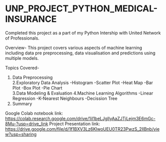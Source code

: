 # UNP_PROJECT_PYTHON_MEDICAL-INSURANCE
Completed this project as a part of my Python Intership with United Network of Professionals.

Overview- This project covers various aspects of machine learning including data pre preprocessing, data visualisation and predictions using multiple models. 

Topics Covered-
1. Data Preprocessing                       
2.Exploratory Data Analysis
-Histogram
-Scatter Plot
-Heat Map
-Bar Plot
-Box Plot
-Pie Chart         
3.Data Modeling & Evaluation
4.Machine Learning Algorithms
-Linear Regression
-K-Nearest Neighbours
-Decission Tree
5. Summary

Google Colab notebook link: https://colab.research.google.com/drive/1iI1beLJgIlyAaZJTjLejm3E6mGc-8Mu-?usp=drive_link
Project Presentation link: https://drive.google.com/file/d/1f1BXV3Lz6KlwoUEU0TR23PwzS_2llBnb/view?usp=sharing
